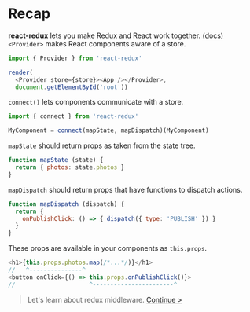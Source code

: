 # Recap

**react-redux** lets you make Redux and React work together. [(docs)](http://redux.js.org/docs/basics/UsageWithReact.html) `<Provider>` makes React components aware of a store.

```js
import { Provider } from 'react-redux'

render(
  <Provider store={store}><App /></Provider>,
  document.getElementById('root'))
```

`connect()` lets components communicate with a store.

```js
import { connect } from 'react-redux'

MyComponent = connect(mapState, mapDispatch)(MyComponent)
```

`mapState` should return props as taken from the state tree.

```js
function mapState (state) {
  return { photos: state.photos }
}
```

`mapDispatch` should return props that have functions to dispatch actions.

```js
function mapDispatch (dispatch) {
  return {
    onPublishClick: () => { dispatch({ type: 'PUBLISH' }) }
  }
}
```

These props are available in your components as `this.props`.

```js
<h1>{this.props.photos.map(/*...*/)}</h1>
//   ^---------------^
<button onClick={() => this.props.onPublishClick()}>
//                     ^-----------------------^
```
> Let's learn about redux middleware. [Continue >](../middleware/README.md)
